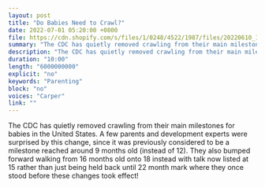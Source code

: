 ```yaml
---
layout: post
title: "Do Babies Need to Crawl?"
date: 2022-07-01 05:20:00 +0800
file: https://cdn.shopify.com/s/files/1/0248/4522/1987/files/20220610_1.mp3?v=1654833705
summary: "The CDC has quietly removed crawling from their main milestones for babies in the United States. A few parents and development experts were surprised by this change, since it was previously considered to be a milestone reached around 9 months old (instead of 12). They also bumped forward walking from 16 months old onto 18 instead with talk now listed at 15 rather than just being held back until 22 month mark where they once stood before these changes took effect!"
description: "The CDC has quietly removed crawling from their main milestones for babies in the United States. A few parents and development experts were surprised by this change, since it was previously considered to be a milestone reached around 9 months old (instead of 12). They also bumped forward walking from 16 months old onto 18 instead with talk now listed at 15 rather than just being held back until 22 month mark where they once stood before these changes took effect!"
duration: "10:00"
length: "6000000000"
explicit: "no"
keywords: "Parenting"
block: "no"
voices: "Carper"
link: ""
---
```


The CDC has quietly removed crawling from their main milestones for babies in the United States. A few parents and development experts were surprised by this change, since it was previously considered to be a milestone reached around 9 months old (instead of 12). They also bumped forward walking from 16 months old onto 18 instead with talk now listed at 15 rather than just being held back until 22 month mark where they once stood before these changes took effect!
